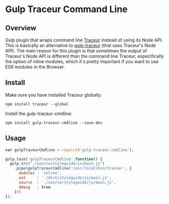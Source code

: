 Gulp Traceur Command Line
==========================

Overview
--------
Gulp plugin that wraps command line [Traceur](https://github.com/google/traceur-compiler) instead of using its Node API. 
This is basically an alternative to [gulp-traceur](https://www.npmjs.org/package/gulp-traceur) (that uses Traceur's Node API). The main reason for this plugin is that sometimes the output of Traceur's Node API is different than the command line Traceur, especifically the option of inline modules, which it's pretty important if you want to use ES6 modules in the Browser.

Install
-------
Make sure you have installed Traceur globally:
```
npm install traceur --global
```
Install the gulp-traceur-cmdline:
```
npm install gulp-traceur-cmdline --save-dev
```
Usage
-------

```javascript
var gulpTraceurCmdline = require('gulp-traceur-cmdline');

gulp.task('gulpTraceurCmdline',function() {
  gulp.src("./source/styleguide/js/main.js")
    .pipe(gulpTraceurCmdline('/usr/local/bin/traceur', {
      modules : 'inline',
      out     : './dist/styleguide/js/main.js',
      source  : './source/styleguide/js/main.js',
      debug   : true
    }))
});
```